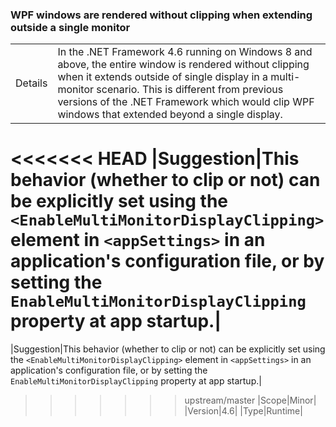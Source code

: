 ### WPF windows are rendered without clipping when extending outside a single monitor

|   |   |
|---|---|
|Details|In the .NET Framework 4.6 running on Windows 8 and above, the entire window is rendered without clipping when it extends outside of single display in a multi-monitor scenario. This is different from previous versions of the .NET Framework which would clip WPF windows that extended beyond a single display.|
<<<<<<< HEAD
|Suggestion|This behavior (whether to clip or not) can be explicitly set using the <code>&lt;EnableMultiMonitorDisplayClipping&gt;</code> element in <code>&lt;appSettings&gt;</code> in an application&#39;s configuration file, or by setting the <code>EnableMultiMonitorDisplayClipping</code> property at app startup.|
=======
|Suggestion|This behavior (whether to clip or not) can be explicitly set using the <code>&lt;EnableMultiMonitorDisplayClipping&gt;</code> element in <code>&lt;appSettings&gt;</code> in an application's configuration file, or by setting the <code>EnableMultiMonitorDisplayClipping</code> property at app startup.|
>>>>>>> upstream/master
|Scope|Minor|
|Version|4.6|
|Type|Runtime|

